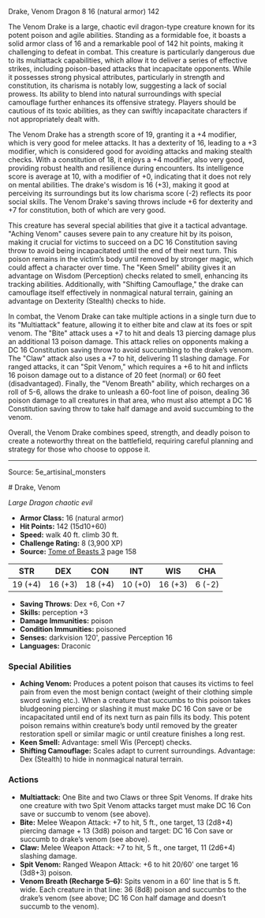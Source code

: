 <MonsterName/>Drake, Venom</MonsterName>
<CreatureType/>Dragon</CreatureType>
<CR/>8</CR>
<AC/>16 (natural armor)</AC>
<HP/>142</HP>
<summary>The Venom Drake is a large, chaotic evil dragon-type creature known for its potent poison and agile abilities. Standing as a formidable foe, it boasts a solid armor class of 16 and a remarkable pool of 142 hit points, making it challenging to defeat in combat. This creature is particularly dangerous due to its multiattack capabilities, which allow it to deliver a series of effective strikes, including poison-based attacks that incapacitate opponents. While it possesses strong physical attributes, particularly in strength and constitution, its charisma is notably low, suggesting a lack of social prowess. Its ability to blend into natural surroundings with special camouflage further enhances its offensive strategy. Players should be cautious of its toxic abilities, as they can swiftly incapacitate characters if not appropriately dealt with.</summary>

<detail>

The Venom Drake has a strength score of 19, granting it a +4 modifier, which is very good for melee attacks. It has a dexterity of 16, leading to a +3 modifier, which is considered good for avoiding attacks and making stealth checks. With a constitution of 18, it enjoys a +4 modifier, also very good, providing robust health and resilience during encounters. Its intelligence score is average at 10, with a modifier of +0, indicating that it does not rely on mental abilities. The drake's wisdom is 16 (+3), making it good at perceiving its surroundings but its low charisma score (-2) reflects its poor social skills. The Venom Drake's saving throws include +6 for dexterity and +7 for constitution, both of which are very good.

This creature has several special abilities that give it a tactical advantage. "Aching Venom" causes severe pain to any creature hit by its poison, making it crucial for victims to succeed on a DC 16 Constitution saving throw to avoid being incapacitated until the end of their next turn. This poison remains in the victim’s body until removed by stronger magic, which could affect a character over time. The "Keen Smell" ability gives it an advantage on Wisdom (Perception) checks related to smell, enhancing its tracking abilities. Additionally, with "Shifting Camouflage," the drake can camouflage itself effectively in nonmagical natural terrain, gaining an advantage on Dexterity (Stealth) checks to hide.

In combat, the Venom Drake can take multiple actions in a single turn due to its "Multiattack" feature, allowing it to either bite and claw at its foes or spit venom. The "Bite" attack uses a +7 to hit and deals 13 piercing damage plus an additional 13 poison damage. This attack relies on opponents making a DC 16 Constitution saving throw to avoid succumbing to the drake’s venom. The "Claw" attack also uses a +7 to hit, delivering 11 slashing damage. For ranged attacks, it can "Spit Venom," which requires a +6 to hit and inflicts 16 poison damage out to a distance of 20 feet (normal) or 60 feet (disadvantaged). Finally, the "Venom Breath" ability, which recharges on a roll of 5-6, allows the drake to unleash a 60-foot line of poison, dealing 36 poison damage to all creatures in that area, who must also attempt a DC 16 Constitution saving throw to take half damage and avoid succumbing to the venom.

Overall, the Venom Drake combines speed, strength, and deadly poison to create a noteworthy threat on the battlefield, requiring careful planning and strategy for those who choose to oppose it.</detail>



---

Source: 5e_artisinal_monsters

<statblock>
# Drake, Venom

*Large* *Dragon* *chaotic evil*

- **Armor Class:** 16 (natural armor)
- **Hit Points:** 142 (15d10+60)
- **Speed:** walk 40 ft. climb 30 ft.
- **Challenge Rating:** 8 (3,900 XP)
- **Source:** [Tome of Beasts 3](https://koboldpress.com/kpstore/product/tome-of-beasts-3-for-5th-edition/) page 158

| STR | DEX | CON | INT | WIS | CHA |
| --- | --- | --- | --- | --- | --- |
| 19 (+4) | 16 (+3) | 18 (+4) | 10 (+0) | 16 (+3) | 6 (-2) |

- **Saving Throws**: Dex +6, Con +7
- **Skills:** perception +3
- **Damage Immunities:** poison
- **Condition Immunities:** poisoned
- **Senses:** darkvision 120', passive Perception 16
- **Languages:** Draconic

### Special Abilities

- **Aching Venom:** Produces a potent poison that causes its victims to feel pain from even the most benign contact (weight of their clothing simple sword swing etc.). When a creature that succumbs to this poison takes bludgeoning piercing or slashing it must make DC 16 Con save or be incapacitated until end of its next turn as pain fills its body. This potent poison remains within creature’s body until removed by the greater restoration spell or similar magic or until creature finishes a long rest.
- **Keen Smell:** Advantage: smell Wis (Percept) checks.
- **Shifting Camouflage:** Scales adapt to current surroundings. Advantage: Dex (Stealth) to hide in nonmagical natural terrain.

### Actions

- **Multiattack:** One Bite and two Claws or three Spit Venoms. If drake hits one creature with two Spit Venom attacks target must make DC 16 Con save or succumb to venom (see above).
- **Bite:** Melee Weapon Attack: +7 to hit, 5 ft., one target, 13 (2d8+4) piercing damage + 13 (3d8) poison and target: DC 16 Con save or succumb to drake’s venom (see above).
- **Claw:** Melee Weapon Attack: +7 to hit, 5 ft., one target, 11 (2d6+4) slashing damage.
- **Spit Venom:** Ranged Weapon Attack: +6 to hit 20/60' one target 16 (3d8+3) poison.
- **Venom Breath (Recharge 5–6):** Spits venom in a 60' line that is 5 ft. wide. Each creature in that line: 36 (8d8) poison and succumbs to the drake’s venom (see above; DC 16 Con half damage and doesn’t succumb to the venom).


</statblock>


